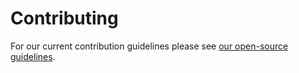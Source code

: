 # Contributing



For our current contribution guidelines please see [our open-source guidelines](https://lombiq.com/open-source-guidelines).